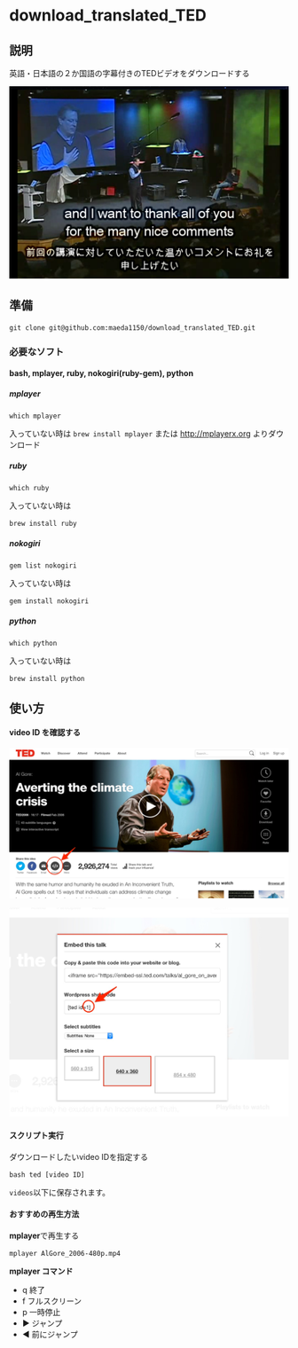 # download_translated_TED

## 説明

英語・日本語の２か国語の字幕付きのTEDビデオをダウンロードする

![](https://raw.githubusercontent.com/maeda1150/download_translated_TED/master/images/screen_shot.png)

## 準備

```
git clone git@github.com:maeda1150/download_translated_TED.git
```


### 必要なソフト

#### bash, mplayer, ruby, nokogiri(ruby-gem), python


##### mplayer
```
which mplayer
```
入っていない時は `brew install mplayer` または http://mplayerx.org よりダウンロード

##### ruby
```
which ruby
```
入っていない時は
```
brew install ruby
```

##### nokogiri
```
gem list nokogiri
```
入っていない時は
```
gem install nokogiri
```

##### python
```
which python
```
入っていない時は
```
brew install python
```

## 使い方

#### video ID を確認する

![](https://raw.githubusercontent.com/maeda1150/download_translated_TED/master/images/ted.jpg)

![](https://raw.githubusercontent.com/maeda1150/download_translated_TED/master/images/get_id.jpg)


#### スクリプト実行
ダウンロードしたいvideo IDを指定する
```
bash ted [video ID]
```

`videos`以下に保存されます。

#### おすすめの再生方法
**mplayer**で再生する
```
mplayer AlGore_2006-480p.mp4
```

**mplayer コマンド**

- q 終了
- f フルスクリーン
- p 一時停止
- ▶ ジャンプ
- ◀ 前にジャンプ
